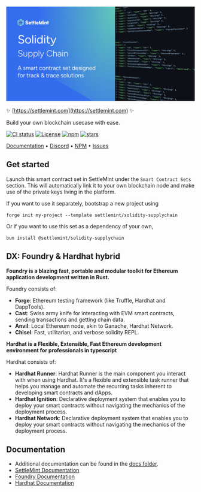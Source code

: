 ![logo](https://github.com/settlemint/solidity-supplychain/blob/main/OG_Solidity.jpg)

✨ [https://settlemint.com](https://settlemint.com) ✨

Build your own blockchain usecase with ease.

[![CI status](https://github.com/settlemint/solidity-supplychain/actions/workflows/solidity.yml/badge.svg?event=push&branch=main)](https://github.com/settlemint/solidity-supplychain/actions?query=branch%3Amain) [![License](https://img.shields.io/npm/l/@settlemint/solidity-supplychain)](https://fsl.software) [![npm](https://img.shields.io/npm/dw/@settlemint/solidity-supplychain)](https://www.npmjs.com/package/@settlemint/solidity-supplychain) [![stars](https://img.shields.io/github/stars/settlemint/solidity-supplychain)](https://github.com/settlemint/solidity-supplychain)

[Documentation](https://console.settlemint.com/documentation/) • [Discord](https://discord.com/invite/Mt5yqFrey9) • [NPM](https://www.npmjs.com/package/@settlemint/solidity-supplychain) • [Issues](https://github.com/settlemint/solidity-supplychain/issues)

## Get started

Launch this smart contract set in SettleMint under the `Smart Contract Sets` section. This will automatically link it to your own blockchain node and make use of the private keys living in the platform.

If you want to use it separately, bootstrap a new project using

```shell
forge init my-project --template settlemint/solidity-supplychain
```

Or if you want to use this set as a dependency of your own,

```shell
bun install @settlemint/solidity-supplychain
```

## DX: Foundry & Hardhat hybrid

**Foundry is a blazing fast, portable and modular toolkit for Ethereum application development written in Rust.**

Foundry consists of:

- **Forge**: Ethereum testing framework (like Truffle, Hardhat and DappTools).
- **Cast**: Swiss army knife for interacting with EVM smart contracts, sending transactions and getting chain data.
- **Anvil**: Local Ethereum node, akin to Ganache, Hardhat Network.
- **Chisel**: Fast, utilitarian, and verbose solidity REPL.

**Hardhat is a Flexible, Extensible, Fast Ethereum development environment for professionals in typescript**

Hardhat consists of:

- **Hardhat Runner**: Hardhat Runner is the main component you interact with when using Hardhat. It's a flexible and extensible task runner that helps you manage and automate the recurring tasks inherent to developing smart contracts and dApps.
- **Hardhat Ignition**: Declarative deployment system that enables you to deploy your smart contracts without navigating the mechanics of the deployment process.
- **Hardhat Network**: Declarative deployment system that enables you to deploy your smart contracts without navigating the mechanics of the deployment process.

## Documentation

- Additional documentation can be found in the [docs folder](./docs).
- [SettleMint Documentation](https://console.settlemint.com/documentation/docs/using-platform/integrated-development-environment/)
- [Foundry Documentation](https://book.getfoundry.sh/)
- [Hardhat Documentation](https://hardhat.org/hardhat-runner/docs/getting-started)


